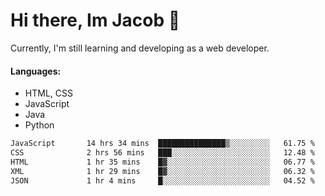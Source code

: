 # Hi there, Im Jacob 👋
Currently, I'm still learning and developing as a web developer.

#### Languages:
- HTML, CSS
- JavaScript
- Java
- Python

<!--START_SECTION:waka-->

```txt
JavaScript       14 hrs 34 mins  ███████████████▒░░░░░░░░░   61.75 %
CSS              2 hrs 56 mins   ███░░░░░░░░░░░░░░░░░░░░░░   12.48 %
HTML             1 hr 35 mins    █▓░░░░░░░░░░░░░░░░░░░░░░░   06.77 %
XML              1 hr 29 mins    █▓░░░░░░░░░░░░░░░░░░░░░░░   06.32 %
JSON             1 hr 4 mins     █░░░░░░░░░░░░░░░░░░░░░░░░   04.52 %
```

<!--END_SECTION:waka-->

